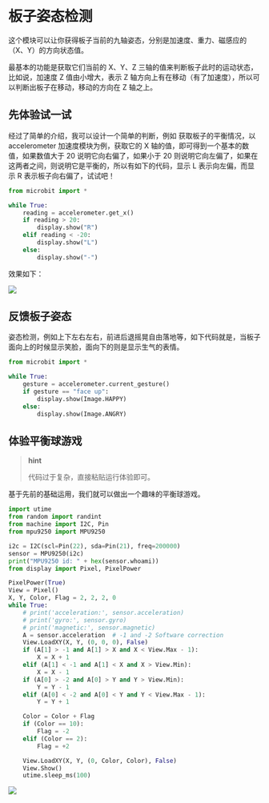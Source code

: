 板子姿态检测
============

这个模块可以让你获得板子当前的九轴姿态，分别是加速度、重力、磁感应的（X、Y）的方向状态值。

最基本的功能是获取它们当前的 X、Y、Z
三轴的值来判断板子此时的运动状态，比如说，加速度 Z 值由小增大，表示 Z
轴方向上有在移动（有了加速度），所以可以判断出板子在移动，移动的方向在 Z
轴之上。

先体验试一试
------------

经过了简单的介绍，我可以设计一个简单的判断，例如 获取板子的平衡情况，以
accelerometer 加速度模块为例，获取它的 X
轴的值，即可得到一个基本的数值，如果数值大于 20 说明它向右偏了，如果小于
20
则说明它向左偏了，如果在这两者之间，则说明它是平衡的，所以有如下的代码，显示
L 表示向左偏，而显示 R 表示板子向右偏了，试试吧！

```python
from microbit import *

while True:
    reading = accelerometer.get_x()
    if reading > 20:
        display.show("R")
    elif reading < -20:
        display.show("L")
    else:
        display.show("-")
```

效果如下：

![](images/base.gif)

反馈板子姿态
------------

姿态检测，例如上下左右左右，前进后退摇晃自由落地等，如下代码就是，当板子面向上的时候显示笑脸，面向下的则是显示生气的表情。

```python
from microbit import *

while True:
    gesture = accelerometer.current_gesture()
    if gesture == "face up":
        display.show(Image.HAPPY)
    else:
        display.show(Image.ANGRY)
```

体验平衡球游戏
--------------

> **hint**
>
> 代码过于复杂，直接粘贴运行体验即可。

基于先前的基础运用，我们就可以做出一个趣味的平衡球游戏。

```python
import utime
from random import randint
from machine import I2C, Pin
from mpu9250 import MPU9250

i2c = I2C(scl=Pin(22), sda=Pin(21), freq=200000)
sensor = MPU9250(i2c)
print("MPU9250 id: " + hex(sensor.whoami))
from display import Pixel, PixelPower

PixelPower(True)
View = Pixel()
X, Y, Color, Flag = 2, 2, 2, 0
while True:
    # print('acceleration:', sensor.acceleration)
    # print('gyro:', sensor.gyro)
    # print('magnetic:', sensor.magnetic)
    A = sensor.acceleration  # -1 and -2 Software correction
    View.LoadXY(X, Y, (0, 0, 0), False)
    if (A[1] > -1 and A[1] > X and X < View.Max - 1):
        X = X + 1
    elif (A[1] < -1 and A[1] < X and X > View.Min):
        X = X - 1
    if (A[0] > -2 and A[0] > Y and Y > View.Min):
        Y = Y - 1
    elif (A[0] < -2 and A[0] < Y and Y < View.Max - 1):
        Y = Y + 1

    Color = Color + Flag
    if (Color == 10):
        Flag = -2
    elif (Color == 2):
        Flag = +2

    View.LoadXY(X, Y, (0, Color, Color), False)
    View.Show()
    utime.sleep_ms(100)
```

![](images/balance_ball.gif)

